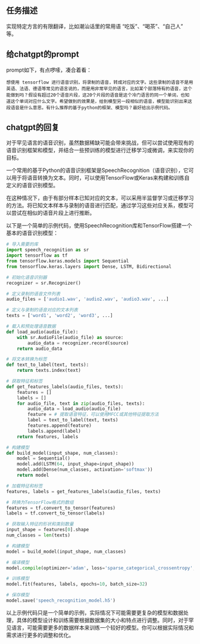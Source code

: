 ## 任务描述

实现特定方言的有限翻译，比如潮汕话里的常用语 “吃饭”、“喝茶”、“自己人” 等。

## 给chatgpt的prompt

prompt如下，有点啰嗦，凑合着看：

```
想使用 tensorflow 进行语音识别，将录制的语音，转成对应的文字。这些录制的语音不是用英语、法语、德语等常见的语言说的，而是用非常罕见的语言，比如某个部落特有的语音，这个能做到吗？假设有超过20个语音片段，这20个片段的语音是这个冷门语言的同一个单词，也知道这个单词对应什么文字。希望做到的效果是，给到模型另一段相似的语音，模型能识别出来这段语音是什么意思。有什么推荐的基于python的框架、模型吗？最好给出示例代码。
```

## chatgpt的回复


对于罕见语言的语音识别，虽然数据稀缺可能会带来挑战，但可以尝试使用现有的语音识别框架和模型，并结合一些预训练的模型进行迁移学习或微调，来实现你的目标。

一个常用的基于Python的语音识别框架是SpeechRecognition（语音识别），它可以用于将语音转换为文本。同时，可以使用TensorFlow或Keras来构建和训练自定义的语音识别模型。

在这种情况下，由于有部分样本已知对应的文本，可以采用半监督学习或迁移学习的方法。将已知文本样本与录制的语音进行匹配，通过学习这些对应关系，模型可以尝试在相似的语音片段上进行推断。

以下是一个简单的示例代码，使用SpeechRecognition库和TensorFlow搭建一个基本的语音识别模型：


```python
# 导入需要的库
import speech_recognition as sr
import tensorflow as tf
from tensorflow.keras.models import Sequential
from tensorflow.keras.layers import Dense, LSTM, Bidirectional

# 初始化语音识别器
recognizer = sr.Recognizer()

# 定义录制的语音文件列表
audio_files = ['audio1.wav', 'audio2.wav', 'audio3.wav', ...]

# 定义与录制的语音对应的文本列表
texts = ['word1', 'word2', 'word3', ...]

# 载入和预处理语音数据
def load_audio(audio_file):
    with sr.AudioFile(audio_file) as source:
        audio_data = recognizer.record(source)
    return audio_data

# 将文本转换为标签
def text_to_label(text, texts):
    return texts.index(text)

# 获取特征和标签
def get_features_labels(audio_files, texts):
    features = []
    labels = []
    for audio_file, text in zip(audio_files, texts):
        audio_data = load_audio(audio_file)
        feature = # 提取语音特征，可以使用MFCC或其他特征提取方法
        label = text_to_label(text, texts)
        features.append(feature)
        labels.append(label)
    return features, labels

# 构建模型
def build_model(input_shape, num_classes):
    model = Sequential()
    model.add(LSTM(64, input_shape=input_shape))
    model.add(Dense(num_classes, activation='softmax'))
    return model

# 加载特征和标签
features, labels = get_features_labels(audio_files, texts)

# 转换为TensorFlow格式的数组
features = tf.convert_to_tensor(features)
labels = tf.convert_to_tensor(labels)

# 获取输入特征的形状和类别数量
input_shape = features[0].shape
num_classes = len(texts)

# 构建模型
model = build_model(input_shape, num_classes)

# 编译模型
model.compile(optimizer='adam', loss='sparse_categorical_crossentropy', metrics=['accuracy'])

# 训练模型
model.fit(features, labels, epochs=10, batch_size=32)

# 保存模型
model.save('speech_recognition_model.h5')
```

以上示例代码只是一个简单的示例，实际情况下可能需要更复杂的模型和数据处理，具体的模型设计和训练需要根据数据集的大小和特点进行调整。同时，对于罕见语言，可能需要更多的数据样本来训练一个较好的模型。你可以根据实际情况和需求进行更多的调整和优化。